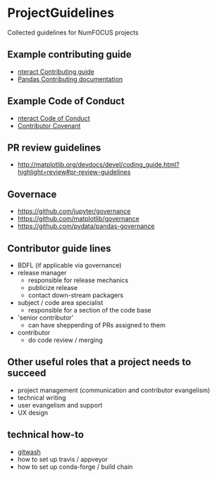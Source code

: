 # ProjectGuidelines
Collected guidelines for NumFOCUS projects

## Example contributing guide

  - [nteract Contributing guide](https://github.com/nteract/nteract/blob/master/CONTRIBUTING.md)
  - [Pandas Contributing documentation](http://pandas.pydata.org/pandas-docs/stable/contributing.html)

## Example Code of Conduct

  - [nteract Code of Conduct](https://github.com/nteract/nteract/blob/master/CODE_OF_CONDUCT.md)
  - [Contributor Covenant](http://contributor-covenant.org/)

## PR review guidelines

 - http://matplotlib.org/devdocs/devel/coding_guide.html?highlight=review#pr-review-guidelines


## Governace
  - https://github.com/jupyter/governance
  - https://github.com/matplotlib/governance
  - https://github.com/pydata/pandas-governance

## Contributor guide lines

 - BDFL (if applicable via governance)
 - release manager
   - responsible for release mechanics
   - publicize release
   - contact down-stream packagers
 - subject / code area specialist
   - responsible for a section of the code base
 - 'senior contributor'
   - can have shepperding of PRs assigned to them
 - contributor
   - do code review / merging

## Other useful roles that a project needs to succeed
 - project management (communication and contributor evangelism)
 - technical writing
 - user evangelism and support
 - UX design

## technical how-to

 - [gitwash](https://github.com/matthew-brett/gitwash)
 - how to set up travis / appveyor
 - how to set up conda-forge / build chain
